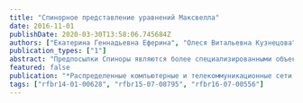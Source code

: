 ```yaml
---
title: "Спинорное представление уравнений Максвелла"
date: 2016-11-01
publishDate: 2020-03-30T13:58:06.745684Z
authors: ["Екатерина Геннадьевна Еферина", "Олеся Витальевна Кузнецова", "Анна Владиславовна Королькова", "Дмитрий Сергеевич Кулябов", "Леонид Антонович Севастьянов"]
publication_types: ["1"]
abstract: "Предпосылки Спиноры являются более специализированными объектами, чем тензоры. Поэтому обладают большим количеством свойств, нежели более общие объекты, такие как тензоры. Группа лоренцевых 2-спиноров является накрывающей группой группы Лоренца. Цель Поскольку группа Лоренца является группой симметрии уравнений Максвелла, то предполагается оправданным использовать при записи уравнений Максвелла спиноры вместо тензоров. Методы Уравнения Максвелла записываются в форме лоренцевых спиноров. Также используется удобное представление лоренцевых спиноров через комплексные векторы Зильберштейна. Результаты В спинорном формализме (в представлении лоренцовых спиноров и векторов Зильбернштейна) построен гамильтониан максвелловской оптики. При спинорной записи уравнения Максвелла приобретают вид, подобный уравнениям Дирака. Выводы При записи уравнений Максвелла в диракоподобном виде представляется возможным расширить инструментарий исследования за счёт методов квантовой теории поля. В этом виде наглядно представляется связь между гамильтонианами геометрической, параксиальной и волновой оптики."
featured: false
publication: "*Распределенные компьютерные и телекоммуникационные сети: управление, вычисление, связь (DCCN-2016)*"
tags: ["rfbr14-01-00628", "rfbr15-07-08795", "rfbr16-07-00556"]
---
```



